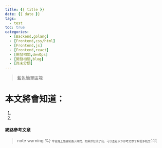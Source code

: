 ```yaml
---
title: {{ title }}
date: {{ date }}
tags:
  - test
toc: true
categories:
  - [Backend,golang]
  - [Frontend,css/html]
  - [Frontend,js]
  - [Frontend,react]
  - [開發相關,devOps]
  - [開發相關,blog]
  - [尚未分類]
---
```



>藍色簡單區塊 

# 本文將會知道：
  1. 
  2. 

<!--more-->

#### 網路參考文章
>note warning %} <span style="font-size: 9px;">
學習路上感謝網路大神們，如果你發現了我，可以查看以下參考文章了解更多概念👇👇👇</span>